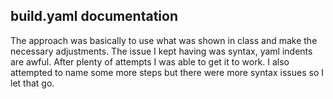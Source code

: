 ## build.yaml documentation
The approach was basically to use what was shown in class and make the necessary adjustments. The issue I kept having was syntax, yaml indents are awful. After plenty of attempts I was able to get it to work. I also attempted to name some more steps but there were more syntax issues so I let that go.